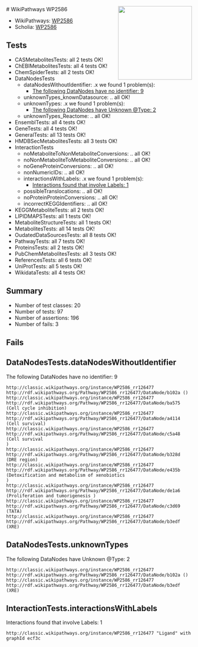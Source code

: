 <img style="float: right; width: 200px" src="https://upload.wikimedia.org/wikipedia/commons/thumb/8/83/Wplogo_with_text_500.png/640px-Wplogo_with_text_500.png" />
# WikiPathways WP2586

* WikiPathways: [WP2586](https://wikipathways.org/pathways/WP2586)
* Scholia: [WP2586](https://scholia.toolforge.org/wikipathways/WP2586)
## Tests
* CASMetabolitesTests: all 2 tests OK!
* ChEBIMetabolitesTests: all 4 tests OK!
* ChemSpiderTests: all 2 tests OK!
* DataNodesTests
    * dataNodesWithoutIdentifier: .x we found 1 problem(s):
        * [The following DataNodes have no identifier: 9](#d2d32fa8)
    * unknownTypes_knownDatasource: .. all OK!
    * unknownTypes: .x we found 1 problem(s):
        * [The following DataNodes have Unknown @Type: 2](#839973e0)
    * unknownTypes_Reactome: .. all OK!
* EnsemblTests: all 4 tests OK!
* GeneTests: all 4 tests OK!
* GeneralTests: all 13 tests OK!
* HMDBSecMetabolitesTests: all 3 tests OK!
* InteractionTests
    * noMetaboliteToNonMetaboliteConversions: .. all OK!
    * noNonMetaboliteToMetaboliteConversions: .. all OK!
    * noGeneProteinConversions: .. all OK!
    * nonNumericIDs: .. all OK!
    * interactionsWithLabels: .x we found 1 problem(s):
        * [Interactions found that involve Labels: 1](#630d2678)
    * possibleTranslocations: .. all OK!
    * noProteinProteinConversions: .. all OK!
    * incorrectKEGGIdentifiers: .. all OK!
* KEGGMetaboliteTests: all 2 tests OK!
* LIPIDMAPSTests: all 1 tests OK!
* MetaboliteStructureTests: all 1 tests OK!
* MetabolitesTests: all 14 tests OK!
* OudatedDataSourcesTests: all 8 tests OK!
* PathwayTests: all 7 tests OK!
* ProteinsTests: all 2 tests OK!
* PubChemMetabolitesTests: all 3 tests OK!
* ReferencesTests: all 6 tests OK!
* UniProtTests: all 5 tests OK!
* WikidataTests: all 4 tests OK!


## Summary

* Number of test classes: 20
* Number of tests: 97
* Number of assertions: 196
* Number of fails: 3

## Fails

<a name="d2d32fa8" />

## DataNodesTests.dataNodesWithoutIdentifier

The following DataNodes have no identifier: 9
```
http://classic.wikipathways.org/instance/WP2586_rr126477 http://rdf.wikipathways.org/Pathway/WP2586_rr126477/DataNode/b102a ()
http://classic.wikipathways.org/instance/WP2586_rr126477 http://rdf.wikipathways.org/Pathway/WP2586_rr126477/DataNode/ba575 (Cell cycle inhibition)
http://classic.wikipathways.org/instance/WP2586_rr126477 http://rdf.wikipathways.org/Pathway/WP2586_rr126477/DataNode/a4114 (Cell survival)
http://classic.wikipathways.org/instance/WP2586_rr126477 http://rdf.wikipathways.org/Pathway/WP2586_rr126477/DataNode/c5a48 (Cell survival
)
http://classic.wikipathways.org/instance/WP2586_rr126477 http://rdf.wikipathways.org/Pathway/WP2586_rr126477/DataNode/b328d (DRE region)
http://classic.wikipathways.org/instance/WP2586_rr126477 http://rdf.wikipathways.org/Pathway/WP2586_rr126477/DataNode/e435b (Detoxification and metabolism of xenobiotics
)
http://classic.wikipathways.org/instance/WP2586_rr126477 http://rdf.wikipathways.org/Pathway/WP2586_rr126477/DataNode/de1a6 (Proliferation and tumorigenesis )
http://classic.wikipathways.org/instance/WP2586_rr126477 http://rdf.wikipathways.org/Pathway/WP2586_rr126477/DataNode/c3d69 (TATA)
http://classic.wikipathways.org/instance/WP2586_rr126477 http://rdf.wikipathways.org/Pathway/WP2586_rr126477/DataNode/b3edf (XRE)
```

<a name="839973e0" />

## DataNodesTests.unknownTypes

The following DataNodes have Unknown @Type: 2
```
http://classic.wikipathways.org/instance/WP2586_rr126477 http://rdf.wikipathways.org/Pathway/WP2586_rr126477/DataNode/b102a ()
http://classic.wikipathways.org/instance/WP2586_rr126477 http://rdf.wikipathways.org/Pathway/WP2586_rr126477/DataNode/b3edf (XRE)
```

<a name="630d2678" />

## InteractionTests.interactionsWithLabels

Interactions found that involve Labels: 1
```
http://classic.wikipathways.org/instance/WP2586_rr126477 "Ligand" with graphId ecf3c
```

